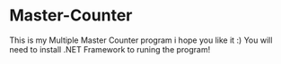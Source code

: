 # Master-Counter

This is my Multiple Master Counter program i hope you like it :)
You will need to install .NET Framework to runing the program!
